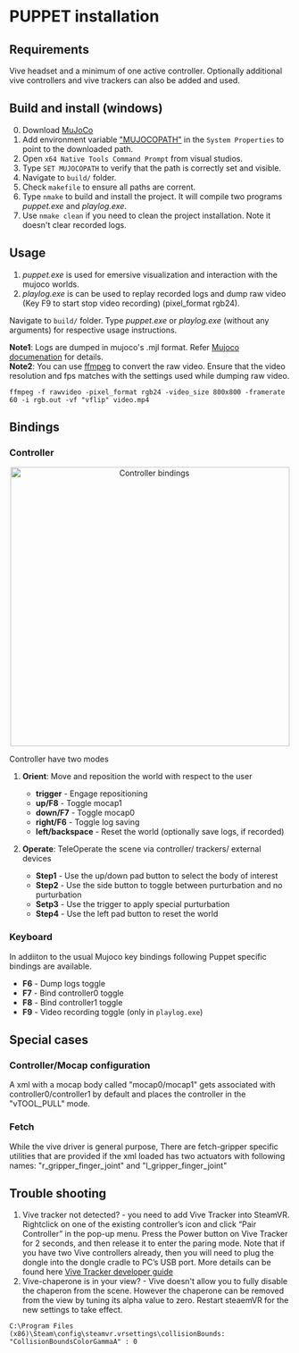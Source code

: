 # PUPPET installation

## Requirements
Vive headset and a minimum of one active controller. Optionally additional vive controllers and vive trackers can also be added and used.

## Build and install (windows)
0. Download [MuJoCo](https://github.com/google-deepmind/mujoco/releases)
1. Add environment variable ["MUJOCOPATH"](..//gallery//adding_system_variables.jpg) in the `System Properties` to point to the downloaded path.
2. Open `x64 Native Tools Command Prompt` from visual studios.
3. Type `SET MUJOCOPATH` to verify that the path is correctly set and visible.
3. Navigate to `build/` folder.
4. Check `makefile` to ensure all paths are corrent.
5. Type `nmake` to build and install the project. It will compile two programs *puppet.exe* and *playlog.exe*.
6. Use `nmake clean` if you need to clean the project installation. Note it doesn't clear recorded logs.

## Usage
1. *puppet.exe* is used for emersive visualization and interaction with the mujoco worlds.
2. *playlog.exe* is can be used to replay recorded logs and dump raw video (Key F9 to start stop video recording) (pixel_format rgb24).   

Navigate to `build/` folder. Type *puppet.exe* or *playlog.exe* (without any arguments) for respective usage instructions. 

**Note1**: Logs are dumped in mujoco's .mjl format. Refer [Mujoco documenation](http://www.mujoco.org/book/haptix.html#uiRecord) for details.  
**Note2**: You can use [ffmpeg](https://ffmpeg.org/) to convert the raw video. Ensure that the video resolution and fps matches with the settings used while dumping raw video.
```
ffmpeg -f rawvideo -pixel_format rgb24 -video_size 800x800 -framerate 60 -i rgb.out -vf "vflip" video.mp4
```


## Bindings
### Controller
<p align="center"><img src="../vive/controller_bindings.jpg" alt="Controller bindings" height="500"/></p>

Controller have two modes

1. **Orient**:  Move and reposition the world with respect to the user
    * __trigger__ - Engage repositioning
    * __up/F8__      - Toggle mocap1
    * __down/F7__    - Toggle mocap0
    * __right/F6__   - Toggle log saving
    * __left/backspace__    - Reset the world (optionally save logs, if recorded) 

2. **Operate**:  TeleOperate the scene via controller/ trackers/ external devices
    * __Step1__ - Use the up/down pad button to select the body of interest 
    * __Step2__ - Use the side button to toggle between purturbation and no purturbation
    * __Setp3__ - Use the trigger to apply special purturbation
    * __Step4__ - Use the left pad button to reset the world


### Keyboard
In addiiton to the usual Mujoco key bindings following Puppet specific bindings are available. 
* __F6__ - Dump logs toggle
* __F7__ - Bind controller0 toggle
* __F8__ - Bind controller1 toggle
* __F9__ - Video recording toggle (only in `playlog.exe`)


## Special cases 

### Controller/Mocap configuration
A xml with a mocap body called "mocap0/mocap1" gets associated with controller0/controller1 by default and places the controller in the "vTOOL_PULL" mode.

### Fetch
While the vive driver is general purpose, There are fetch-gripper specific utilities that are provided if the xml loaded has two actuators with following names: "r_gripper_finger_joint" and "l_gripper_finger_joint"

## Trouble shooting 
1. Vive tracker not detected? - you need to add Vive Tracker into SteamVR. Rightclick on one of the existing controller’s icon and click “Pair Controller” in the pop-up menu. Press the Power button on Vive Tracker for 2 seconds, and then release it to enter the paring mode. Note that if you have two Vive controllers already, then you will need to plug the dongle into the dongle cradle to PC’s USB port. More details can be found here [Vive Tracker developer guide](https://dl.vive.com/Tracker/Guideline/HTC_Vive_Tracker_Developer_Guidelines_v1.3.pdf)
2. Vive-chaperone is in your view? - Vive doesn't allow you to fully disable the chaperon from the scene. However the chaperone can be removed from the view by tuning its alpha value to zero. Restart steaemVR for the new settings to take effect. 
```
C:\Program Files (x86)\Steam\config\steamvr.vrsettings\collisionBounds: "CollisionBoundsColorGammaA" : 0
``` 

